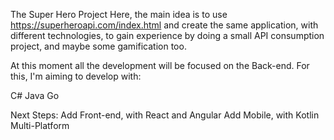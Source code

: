 The Super Hero Project
Here, the main idea is to use https://superheroapi.com/index.html and create the same application, with different technologies, to gain experience by doing a small API consumption project, and maybe some gamification too.

At this moment all the development will be focused on the Back-end.
For this, I'm aiming to develop with:

C#
Java
Go

Next Steps:
Add Front-end, with React and Angular
Add Mobile, with Kotlin Multi-Platform
